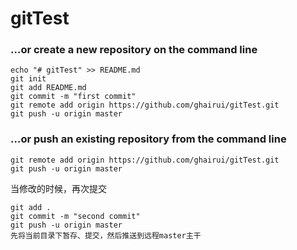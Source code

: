 # gitTest
### …or create a new repository on the command line
``` 
echo "# gitTest" >> README.md
git init
git add README.md
git commit -m "first commit"
git remote add origin https://github.com/ghairui/gitTest.git
git push -u origin master
```
### …or push an existing repository from the command line

```
git remote add origin https://github.com/ghairui/gitTest.git
git push -u origin master
```
当修改的时候，再次提交

```
git add .
git commit -m "second commit"
git push -u origin master
先将当前目录下暂存、提交，然后推送到远程master主干

```

